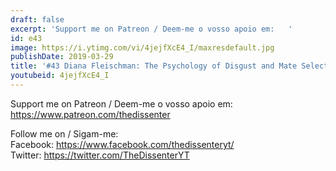 ```yaml
---
draft: false
excerpt: 'Support me on Patreon / Deem-me o vosso apoio em:   '
id: e43
image: https://i.ytimg.com/vi/4jejfXcE4_I/maxresdefault.jpg
publishDate: 2019-03-29
title: '#43 Diana Fleischman: The Psychology of Disgust and Mate Selection'
youtubeid: 4jejfXcE4_I
---
```

Support me on Patreon / Deem-me o vosso apoio em:   
https://www.patreon.com/thedissenter

Follow me on / Sigam-me:  
Facebook: https://www.facebook.com/thedissenteryt/  
Twitter: https://twitter.com/TheDissenterYT
